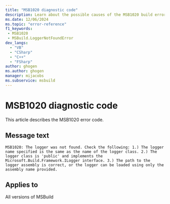 ```yaml
---
title: "MSB1020 diagnostic code"
description: Learn about the possible causes of the MSB1020 build error, and get troubleshooting tips.
ms.date: 12/06/2024
ms.topic: "error-reference"
f1_keywords:
 - MSB1020
 - MSBuild.LoggerNotFoundError
dev_langs:
  - "VB"
  - "CSharp"
  - "C++"
  - "FSharp"
author: ghogen
ms.author: ghogen
manager: mijacobs
ms.subservice: msbuild
---
```


# MSB1020 diagnostic code

<!-- :::ErrorDefinitionDescription::: -->
<!-- :::editable-content name="introDescription"::: -->
This article describes the MSB1020 error code.
<!-- :::editable-content-end::: -->

## Message text

`MSB1020: The logger was not found. Check the following: 1.) The logger name specified is the same as the name of the logger class. 2.) The logger class is 'public' and implements the Microsoft.Build.Framework.ILogger interface. 3.) The path to the logger assembly is correct, or the logger can be loaded using only the assembly name provided.`

<!-- :::editable-content name="postOutputDescription"::: -->
<!--
{StrBegin="MSB1020: "}UE: This message does not need in-line parameters because the exception takes care of displaying the invalid arg.
      This error is shown when a user specifies an logger that does not exist e.g. "msbuild /logger:FooLoggerClass,FooAssembly". The
      logger class must exist in the given assembly.
      LOCALIZATION: The prefix "MSBxxxx: " should not be localized.
-->
<!-- :::editable-content-end::: -->
<!-- :::ErrorDefinitionDescription-end::: -->

## Applies to

All versions of MSBuild

